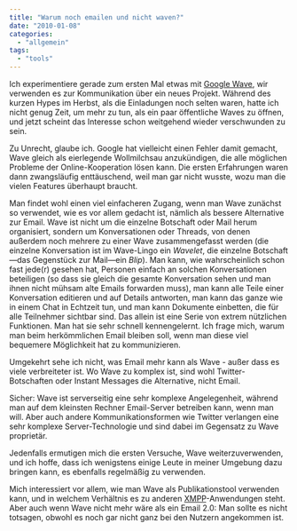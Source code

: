 ```yaml
---
title: "Warum noch emailen und nicht waven?"
date: "2010-01-08"
categories: 
  - "allgemein"
tags: 
  - "tools"
---
```


Ich experimentiere gerade zum ersten Mal etwas mit [Google Wave](https://wave.google.com/wave/ "Google Wave"), wir verwenden es zur Kommunikation über ein neues Projekt. Während des kurzen Hypes im Herbst, als die Einladungen noch selten waren, hatte ich nicht genug Zeit, um mehr zu tun, als ein paar öffentliche Waves zu öffnen, und jetzt scheint das Interesse schon weitgehend wieder verschwunden zu sein.

Zu Unrecht, glaube ich. Google hat vielleicht einen Fehler damit gemacht, Wave gleich als eierlegende Wollmilchsau anzukündigen, die alle möglichen Probleme der Online-Kooperation lösen kann. Die ersten Erfahrungen waren dann zwangsläufig enttäuschend, weil man gar nicht wusste, wozu man die vielen Features überhaupt braucht.

Man findet wohl einen viel einfacheren Zugang, wenn man Wave zunächst so verwendet, wie es vor allem gedacht ist, nämlich als bessere Alternative zur Email. Wave ist nicht um die einzelne Botschaft oder Mail herum organisiert, sondern um Konversationen oder Threads, von denen außerdem noch mehrere zu einer Wave zusammengefasst werden (die einzelne Konversation ist im Wave-Lingo ein _Wavelet_, die einzelne Botschaft—das Gegenstück zur Mail—ein _Blip_). Man kann, wie wahrscheinlich schon fast jede(r) gesehen hat, Personen einfach an solchen Konversationen beteiligen (so dass sie gleich die gesamte Konversation sehen und man ihnen nicht mühsam alte Emails forwarden muss), man kann alle Teile einer Konversation editieren und auf Details antworten, man kann das ganze wie in einem Chat in Echtzeit tun, und man kann Dokumente einbetten, die für alle Teilnehmer sichtbar sind. Das allein ist eine Serie von extrem nützlichen Funktionen. Man hat sie sehr schnell kennengelernt. Ich frage mich, warum man beim herkömmlichen Email bleiben soll, wenn man diese viel bequemere Möglichkeit hat zu kommunizieren.

Umgekehrt sehe ich nicht, was Email mehr kann als Wave - außer dass es viele verbreiteter ist. Wo Wave zu komplex ist, sind wohl Twitter-Botschaften oder Instant Messages die Alternative, nicht Email.

Sicher: Wave ist serverseitig eine sehr komplexe Angelegenheit, während man auf dem kleinsten Rechner Email-Server betreiben kann, wenn man will. Aber auch andere Kommunikationsformen wie Twitter verlangen eine sehr komplexe Server-Technologie und sind dabei im Gegensatz zu Wave proprietär.

Jedenfalls ermutigen mich die ersten Versuche, Wave weiterzuverwenden, und ich hoffe, dass ich wenigstens einige Leute in meiner Umgebung dazu bringen kann, es ebenfalls regelmäßig zu verwenden.

Mich interessiert vor allem, wie man Wave als Publikationstool verwenden kann, und in welchem Verhältnis es zu anderen [XMPP](http://en.wikipedia.org/wiki/Extensible_Messaging_and_Presence_Protocol "Extensible Messaging and Presence Protocol - Wikipedia, the free encyclopedia")\-Anwendungen steht. Aber auch wenn Wave nicht mehr wäre als ein Email 2.0: Man sollte es nicht totsagen, obwohl es noch gar nicht ganz bei den Nutzern angekommen ist.
